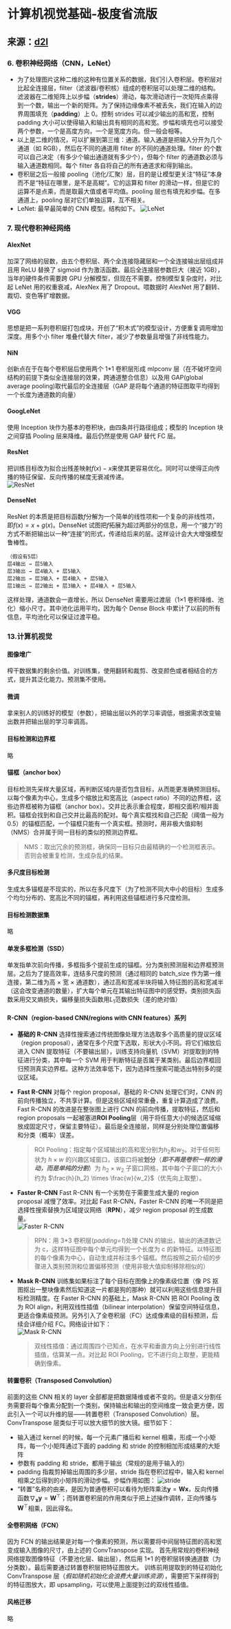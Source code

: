 # 计算机视觉基础-极度省流版

## 来源：[d2l](https://d2l.ai/)

### 6. 卷积神经网络（CNN，LeNet）

- 为了处理图片这种二维的这种有位置关系的数据，我们引入卷积层。卷积层对比起全连接层，filter（滤波器/卷积核）组成的卷积层可以处理二维的结构。滤波器在二维矩阵上以步幅（**strides**）滑动，每次滑动进行一次矩阵点乘得到一个数，输出一个新的矩阵。为了保持边缘像素不被丢失，我们在输入的边界周围填充（**padding**）上 0。控制 strides 可以减少输出的高和宽，控制 padding 大小可以使得输入和输出具有相同的高和宽。步幅和填充也可以接受两个参数，一个是高度方向，一个是宽度方向。但一般会相等。
- 以上是二维的情况，可以扩展到第三维：通道。输入通道是把输入分开为几个通道（如 RGB），然后在不同的通道用 filter 的不同的通道处理。filter 的个数可以自己决定（有多少个输出通道就有多少个），但每个 filter 的通道数必须与输入通道数相同。每个 filter 各自将自己的所有通道求和得到输出。
- 卷积层之后一般接 pooling（池化/汇聚）层，目的是让模型更关注“特征”本身而不是“特征在哪里，是不是高糊”。它的运算和 filter 的滑动一样，但是它的运算不是点乘，而是取最大值或者平均值。pooling 层也有填充和步幅。在多通道上，pooling 层对它们单独运算，互不相关。
- LeNet: 最早最简单的 CNN 模型。结构如下。
  ![LeNet](https://d2l.ai/_images/lenet.svg)

### 7. 现代卷积神经网络

#### AlexNet

加深了网络的层数，由五个卷积层、两个全连接隐藏层和一个全连接输出层组成并且用 ReLU 替换了 sigmoid 作为激活函数。最后全连接层参数巨大（接近 1GB），当年的硬件条件需要跨 GPU 分解模型，但现在不需要。控制模型复杂度时，对比起 LeNet 用的权重衰减，AlexNex 用了 Dropout。喂数据时 AlexNet 用了翻转、裁切、变色等扩增数据。

#### VGG

思想是把一系列卷积层打包成块，开创了“积木式”的模型设计，方便重复调用增加深度。用多个小 filter 堆叠代替大 filter，减少了参数量且增强了非线性能力。

#### NiN

创新点在于在每个卷积层后使用两个 1\*1 卷积层形成 mlpconv 层（在不破坏空间结构的前提下类似全连接层的效果，跨通道整合信息）以及用 GAP(global average pooling)取代最后的全连接层（GAP 是将每个通道的特征图取平均得到一个长度为通道数的向量）

#### GoogLeNet

使用 Inception 块作为基本的卷积块，由四条并行路径组成；模型的 Inception 块之间穿插 Pooling 层来降维。最后仍然是使用 GAP 替代 FC 层。

#### ResNet

把训练目标改为拟合出残差映射$f(x)-x$来使其更容易优化。同时可以使得正向传播的特征保留、反向传播的梯度无衰减传递。  
![ResNet](https://d2l.ai/_images/residual-block.svg)

#### DenseNet

ResNet 的本质是把目标函数$f$分解为一个简单的线性项和一个复杂的非线性项，即$f(x)=x+g(x)$。DenseNet 试图把$f$拓展为超过两部分的信息，用一个“接力”的方式不断把输出以一种“连接”的形式，传递给后来的层。这样设计会大大增强模型鲁棒性。

```
（假设有5层）
层4输出 → 层5输入
层3输出 → 层4输入 + 层5输入
层2输出 → 层3输入 + 层4输入 + 层5输入
层1输出 → 层2输出 + 层3输入 + 层4输入 + 层5输入
```

这样处理，通道数会一直增长，所以 DenseNet 需要用过渡层（1×1 卷积降维、池化）缩小尺寸。其中池化运用平均，因为每个 Dense Block 中累计了以前的所有信息，平均池化可以保证过渡平稳。

### 13.计算机视觉

#### 图像增广

榨干数据集的剩余价值。对训练集，使用翻转和裁剪、改变颜色或者相结合的方式，提升其泛化能力。预测集不使用。

#### 微调

拿来别人的训练好的模型（参数），把输出层以外的学习率调低，根据需求改变输出数并把输出层的学习率调高。

#### 目标检测和边界框

略

#### 锚框（anchor box）

目标检测先采样大量区域，再判断区域内是否包含目标，从而能更准确预测目标。以每个像素为中心，生成多个缩放比和宽高比（aspect ratio）不同的边界框，这些边界框被称为锚框（anchor box）。交并比表示重合程度，即相交面积/相并面积。锚框会找到和自己交并比最高的配对。每个真实框找和自己匹配（阈值一般为 0.5）的锚框匹配，一个锚框只能有一个真实框。预测时，用非极大值抑制（NMS）合并属于同一目标的类似的预测边界框。

> NMS：取出冗余的预测框，确保同一目标只由最精确的一个检测框表示。否则会被重复检测，生成杂乱的结果。

#### 多尺度目标检测

生成太多锚框是不现实的，所以在多尺度下（为了检测不同大中小的目标）生成多个均匀分布的、宽高比不同的锚框，再利用这些锚框进行多尺度检测。

#### 目标检测数据集

略

#### 单发多框检测（SSD）

单发指单次前向传播，多框指多个提前生成的锚框。分为类别预测层和边界框预测层。之后为了提高效率，连结多尺度的预测（通过相同的 batch_size 作为第一维连接，第二维为高 × 宽 × 通道数），通过高和宽减半块将输入特征图的高和宽减半（这会改变通道的数量），扩大每个单元在其输出特征图中的感受野。类别损失函数采用交叉熵损失，偏移量损失函数用$L_1$范数损失（差的绝对值）

#### R-CNN（region-based CNN/regions with CNN features）系列

- **基础的 R-CNN**
  选择性搜索通过传统图像处理方法选取多个高质量的提议区域（region proposal），通常在多个尺度下选取，形状大小不同。将它们缩放后进入 CNN 提取特征（不要输出层），训练支持向量机（SVM）对提取到的特征进行分类，其中每一个 SVM 用于判断特征是否属于某类别。最后边界框回归预测真实边界框。这种方法效率低下，因为选择性搜索可能选出特别多的提议区域。

- **Fast R-CNN**
  对每个 region proposal，基础的 R-CNN 处理它们时，CNN 的前向传播独立，不共享计算。但是这些区域经常重叠，重复计算造成了浪费。Fast R-CNN 的改进是在整张图上进行 CNN 的前向传播，提取特征，然后和 region proposals 一起被塞进**ROI Pooling**层（用于将任意大小的候选区域缩放成固定尺寸，保留主要特征）。最后是全连接层，同样是分别处理位置偏移和分类（概率）误差。

  > ROI Pooling：指定每个区域输出的高和宽分别为$h_2$和$w_2$。对于任何形状为 $h \times w$ 的兴趣区域窗口，该窗口将被**划分**（**_即不再是卷积一样的滑动，而是单纯的分割_**）为 $h_2 \times w_2$ 子窗口网格，其中每个子窗口的大小约为 $\frac{h}{h_2} \times \frac{w}{w_2}$（优先向上取整）。

- **Faster R-CNN**
  Fast R-CNN 有一个劣势在于需要生成大量的 region proposal 减慢了效率。对比起 Fast R-CNN，Faster R-CNN 的唯一不同是把选择性搜索替换为区域提议网络（**RPN**），减少 region proposal 的生成数量。  
   ![Faster R-CNN](https://d2l.ai/_images/faster-rcnn.svg)

  > RPN：用 3\*3 卷积层(_padding=1_)处理 CNN 的输出，输出的通道数记为 c，这样特征图中每个单元均得到一个长度为 c 的新特征。以特征图的每个像素为中心，自动生成并标注多个锚框。然后按照之前介绍的步骤进入类别预测和位置偏移预测（使用非极大值抑制移除相似的）

- **Mask R-CNN**
  训练集如果标注了每个目标在图像上的像素级位置（像 PS 抠图抠出一整块像素然后知道这一片都是狗的那种）就可以利用这些信息提升目标检测精度。在 Faster R-CNN 的基础上，Mask R-CNN 把 ROI Pooling 改为 ROI align，利用双线性插值（bilinear interpolation）保留空间特征信息，更适合像素级预测。另外引入了全卷积层（FC）达成像素级的目标预测，后续会详细介绍 FC。网络设计如下：  
   ![Mask R-CNN](https://d2l.ai/_images/mask-rcnn.svg)
  > 双线性插值：通过周围四个已知点，在水平和垂直方向上分别进行线性插值，估算某一点。对比起 ROI Pooling，它不进行向上取整，更能精确到像素。

#### 转置卷积（Transposed Convolution）

前面的这些 CNN 相关的 layer 全部都是把数据降维或者不变的。但是语义分割任务需要将每个像素分配到一个类别，保持输出和输出的空间维度一致会更方便，因此引入一个可以升维的层——转置卷积（Transposed Convolution）层。
ConvTranspose 层类似于可以放大细节的放大镜。细节如下：

- 输入通过 kernel 的时候，每一个元素广播后和 kernel 相乘，形成一个小矩阵，每一个小矩阵通过下面的 padding 和 stride 的控制相加形成结果的大矩阵
- 参数有 padding 和 stride，都用于输出（常规的是用于输入的）
- padding 指裁剪掉输出周围的多少层，stride 指在卷积过程中，输入和 kernel 相乘之后得到的小矩阵的滑动步幅。步幅作用如图：
  ![stride](https://d2l.ai/_images/trans_conv_stride2.svg)
- “转置”名称的由来，是因为普通卷积可以看待为矩阵乘法$\mathbf{y}=\mathbf{W}\mathbf{x}$，反向传播函数$\nabla_{\mathbf{x}}\mathbf{y}=\mathbf{W}^\top$；而转置卷积层的作用类似于把上述操作调转，正向传播与$\mathbf{W}^\top$相乘，因此得名。

#### 全卷积网络（FCN）

因为 FCN 的输出结果是对每一个像素的预测，所以需要将中间层特征图的高和宽变成输入图像的尺寸，由上述的 ConvTranspose 实现。
首先用常规的卷积神经网络提取图像特征（不要池化层、输出层），然后用 1\*1 的卷积层转换通道数（为分类数）。最后需要通过转置卷积层把特征图放大。
训练前用提取到的特征初始化 ConvTranspose 层（_假如随机初始化会浪费大量训练资源_），需要把下采样得到的特征图放大，即 upsampling，可以使用上面提到过的双线性插值。

#### 风格迁移

略
